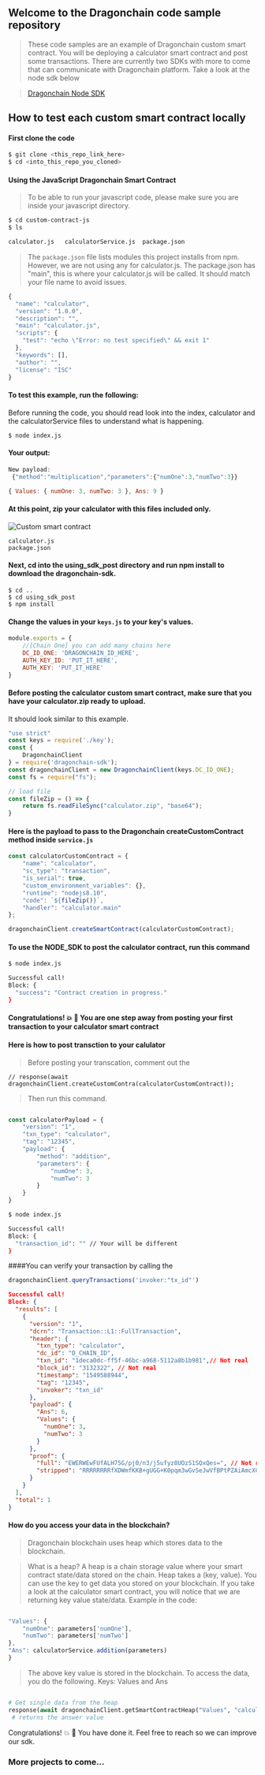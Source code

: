 ## Welcome to the Dragonchain code sample repository

> These code samples are an example of Dragonchain custom smart contract. You will be deploying a calculator smart contract and post some transactions.
There are currently two SDKs with more to come that can communicate with Dragonchain platform. Take a look at the node sdk below

> [Dragonchain Node SDK](https://github.com/dragonchain-inc/dragonchain-sdk-node)


## How to test each custom smart contract locally
#### First clone the code

```bash
$ git clone <this_repo_link_here>
$ cd <into_this_repo_you_cloned>
```

#### Using the JavaScript Dragonchain Smart Contract
> To be able to run your javascript code, please make sure you are inside your javascript directory.

```bash
$ cd custom-contract-js
$ ls 

calculator.js   calculatorService.js  package.json
```

> The ```package.json``` file lists modules this project installs from npm. However, we are not using any for calculator.js. The package.json has "main", this is where your calculator.js will be called. It should match your file name to avoid issues.
```js
{
  "name": "calculator",
  "version": "1.0.0",
  "description": "",
  "main": "calculator.js",
  "scripts": {
    "test": "echo \"Error: no test specified\" && exit 1"
  },
  "keywords": [],
  "author": "",
  "license": "ISC"
}
```


#### To test this example, run the following:
Before running the code, you should read look into the index, calculator and the calculatorService files to understand what is happening.
```node
$ node index.js
```

#### Your output:
```javascript
New payload:
 {"method":"multiplication","parameters":{"numOne":3,"numTwo":3}}

{ Values: { numOne: 3, numTwo: 3 }, Ans: 9 }
```
#### At this point, zip your calculator with this files included only.

![Custom smart contract](https://github.com/dragonchain-inc/custom-smart-contract-node-sdk/blob/master/assets/js.png)
```
calculator.js
package.json
```

#### Next, cd into the using_sdk_post directory and run npm install to download the dragonchain-sdk.

```
$ cd ..
$ cd using_sdk_post
$ npm install
```

#### Change the values in your `keys.js` to your key's values.

```js
module.exports = {
    //[Chain One] you can add many chains here
    DC_ID_ONE: 'DRAGONCHAIN_ID_HERE',
    AUTH_KEY_ID: 'PUT_IT_HERE',
    AUTH_KEY: 'PUT_IT_HERE'
}
```

#### Before posting the calculator custom smart contract, make sure that you have your calculator.zip ready to upload. 

It should look similar to this example.

```js
"use strict"
const keys = require('./key');
const {
    DragonchainClient
} = require('dragonchain-sdk');
const dragonchainClient = new DragonchainClient(keys.DC_ID_ONE);
const fs = require("fs");

// load file
const fileZip = () => {
    return fs.readFileSync("calculator.zip", "base64");
}

```

#### Here is the payload to pass to the Dragonchain createCustomContract method inside ```service.js```


```js
const calculatorCustomContract = {
    "name": "calculator",
    "sc_type": "transaction",
    "is_serial": true,
    "custom_environment_variables": {},
    "runtime": "nodejs8.10",
    "code": `${fileZip()}`,
    "handler": "calculator.main"
};

dragonchainClient.createSmartContract(calculatorCustomContract); 
```

#### To use the NODE_SDK to post the calculator contract, run this command

```bash
$ node index.js

Successful call!
Block: {
  "success": "Contract creation in progress."
}
```

#### Congratulations! :boom: :dragon:  You are one step away from posting your first transaction to your calculator smart contract

#### Here is how to post transction to your calulator
> Before posting your transcation, comment out the     
```
// response(await dragonchainClient.createCustomContra(calculatorCustomContract));
```

>Then run this command.
```js

const calculatorPayload = {
    "version": "1",
    "txn_type": "calculator",
    "tag": "12345",
    "payload": {
        "method": "addition",
        "parameters": {
            "numOne": 3,
            "numTwo": 3
        }
    }
}
```

```bash
$ node index.js

Successful call!
Block: {
  "transaction_id": "" // Your will be different
}
```

####You can verify your transaction by calling the

```js
dragonchainClient.queryTransactions('invoker:"tx_id"')
```

```json
Successful call!
Block: {
  "results": [
    {
      "version": "1",
      "dcrn": "Transaction::L1::FullTransaction",
      "header": {
        "txn_type": "calculator",
        "dc_id": "D_CHAIN_ID",
        "txn_id": "1deca0dc-ff5f-46bc-a968-5112a8b1b981",// Not real
        "block_id": "3132322", // Not real
        "timestamp": "1549588944",
        "tag": "12345",
        "invoker": "txn_id"
      },
      "payload": {
        "Ans": 6,
        "Values": {
          "numOne": 3,
          "numTwo": 3
        }
      },
      "proof": {
        "full": "EWERWEwFUfALH75G/pj0/n3/j5ufyz8UOzS1SQxQes=", // Not real
        "stripped": "RRRRRRRRfXDWmfKKB+gUGG+K0pqm3wGvSeJwVfBPtPZAiAmcXC+3WwgpHaOSHyo2QoJakOV1HyLDzhliIU0ce3yrw==" //Not real
      }
    }
  ],
  "total": 1
}
```

#### How do you access your data in the blockchain?
> Dragonchain blockchain uses heap which stores data to the blockchain. 

>What is a heap? A heap is a chain storage value where your smart contract state/data stored on the chain. Heap takes a (key, value). You can use the key to get data you stored on your blockchain. 
If you take a look at the calculator smart contract, you will notice that we are returning key value state/data. Example in the code:
```js

"Values": {
    "numOne": parameters['numOne'],
    "numTwo": parameters['numTwo']
},
"Ans": calculatorService.addition(parameters)
}
```


> The above key value is stored in the blockchain. To access the data, you do the following.
Keys: Values and Ans
```py

# Get single data from the heap
response(await dragonchainClient.getSmartContractHeap("Values", "calculator2", true));
 # returns the answer value

```


Congratulations! :boom: :dragon:  You have done it. Feel free to reach so we can improve our sdk. 
### More projects to come...